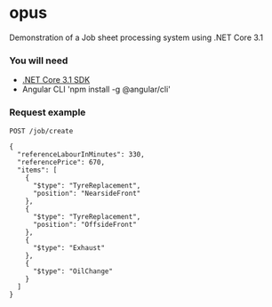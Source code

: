 # opus
Demonstration of a Job sheet processing system using .NET Core 3.1

### You will need
 - [.NET Core 3.1 SDK](https://dotnet.microsoft.com/download/dotnet-core/3.1)
 - Angular CLI 'npm install -g @angular/cli'

### Request example

```
POST /job/create
```

```
{
  "referenceLabourInMinutes": 330,
  "referencePrice": 670,
  "items": [
    {
      "$type": "TyreReplacement",
      "position": "NearsideFront"
    },
    {
      "$type": "TyreReplacement",
      "position": "OffsideFront"
    },
    {
      "$type": "Exhaust"
    },
    {
      "$type": "OilChange"
    }
  ]
}
```
